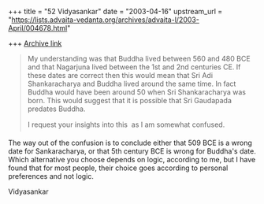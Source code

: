 +++
title = "52 Vidyasankar"
date = "2003-04-16"
upstream_url = "https://lists.advaita-vedanta.org/archives/advaita-l/2003-April/004678.html"

+++
[Archive link](https://lists.advaita-vedanta.org/archives/advaita-l/2003-April/004678.html)

>My understanding was that Buddha lived between 560 and 480 BCE and that
>Nagarjuna lived between the 1st and 2nd centuries CE. If these dates are
>correct then this would mean that Sri Adi Shankaracharya and Buddha lived
>around the same time.  In fact Buddha would have been around 50 when Sri
>Shankaracharya was born.  This would suggest that it is possible that Sri
>Gaudapada predates Buddha.
>
>I request your insights into this  as I am somewhat confused.
>

The way out of the confusion is to conclude either that 509 BCE is a wrong
date for Sankaracharya, or that 5th century BCE is wrong for Buddha's date.
Which alternative you choose depends on logic, according to me, but I have
found that for most people, their choice goes according to personal
preferences and not logic.

Vidyasankar

